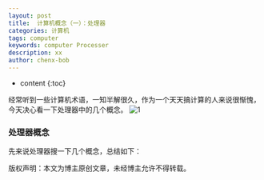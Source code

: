 ```yaml
---
layout: post
title:  计算机概念（一）：处理器
categories: 计算机
tags: computer
keywords: computer Processer
description: xx
author: chenx-bob
---
```


* content
{:toc}

经常听到一些计算机术语，一知半解很久，作为一个天天搞计算的人来说很惭愧，今天决心看一下处理器中的几个概念。
![1](https://drive.google.com/open?id=0B61nUdVuwHeWSkNhdTB4d215LUk)





### 处理器概念
先来说处理器搜一下几个概念，总结如下：






版权声明：本文为博主原创文章，未经博主允许不得转载。

